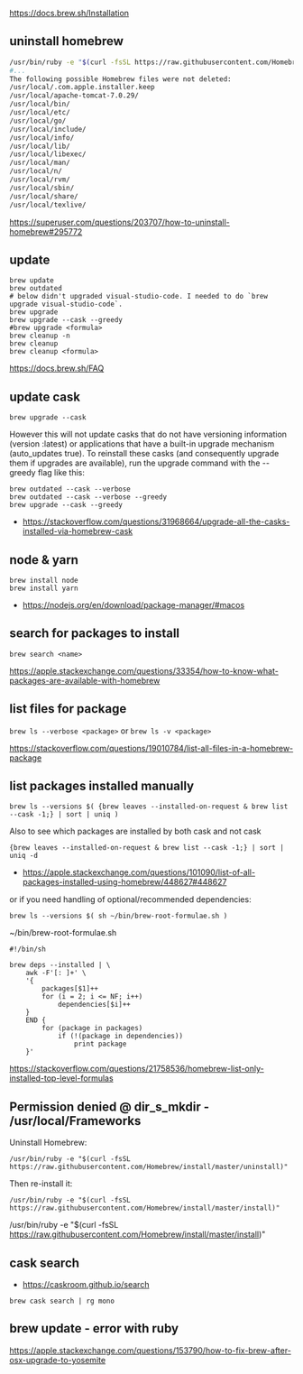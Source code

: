 https://docs.brew.sh/Installation

## uninstall homebrew

```bash
/usr/bin/ruby -e "$(curl -fsSL https://raw.githubusercontent.com/Homebrew/install/master/uninstall)"
#...
The following possible Homebrew files were not deleted:
/usr/local/.com.apple.installer.keep
/usr/local/apache-tomcat-7.0.29/
/usr/local/bin/
/usr/local/etc/
/usr/local/go/
/usr/local/include/
/usr/local/info/
/usr/local/lib/
/usr/local/libexec/
/usr/local/man/
/usr/local/n/
/usr/local/rvm/
/usr/local/sbin/
/usr/local/share/
/usr/local/texlive/
```

https://superuser.com/questions/203707/how-to-uninstall-homebrew#295772

## update

```
brew update
brew outdated
# below didn't upgraded visual-studio-code. I needed to do `brew upgrade visual-studio-code`.
brew upgrade
brew upgrade --cask --greedy
#brew upgrade <formula>
brew cleanup -n
brew cleanup
brew cleanup <formula>
```

https://docs.brew.sh/FAQ

## update cask

`brew upgrade --cask`

However this will not update casks that do not have versioning information (version :latest) or applications that have a built-in upgrade mechanism (auto_updates true). To reinstall these casks (and consequently upgrade them if upgrades are available), run the upgrade command with the --greedy flag like this:

```shell
brew outdated --cask --verbose
brew outdated --cask --verbose --greedy
brew upgrade --cask --greedy
```

- https://stackoverflow.com/questions/31968664/upgrade-all-the-casks-installed-via-homebrew-cask

## node & yarn

```
brew install node
brew install yarn
```

- https://nodejs.org/en/download/package-manager/#macos

## search for packages to install

`brew search <name>`

https://apple.stackexchange.com/questions/33354/how-to-know-what-packages-are-available-with-homebrew

## list files for package

`brew ls --verbose <package>` or `brew ls -v <package>`

https://stackoverflow.com/questions/19010784/list-all-files-in-a-homebrew-package

## list packages installed manually

```shell
brew ls --versions $( {brew leaves --installed-on-request & brew list --cask -1;} | sort | uniq )
```

Also to see which packages are installed by both cask and not cask

```shell
{brew leaves --installed-on-request & brew list --cask -1;} | sort | uniq -d
```

- https://apple.stackexchange.com/questions/101090/list-of-all-packages-installed-using-homebrew/448627#448627

or if you need handling of optional/recommended dependencies:

```shell
brew ls --versions $( sh ~/bin/brew-root-formulae.sh )
```

~/bin/brew-root-formulae.sh

```shell
#!/bin/sh

brew deps --installed | \
    awk -F'[: ]+' \
    '{
        packages[$1]++
        for (i = 2; i <= NF; i++)
            dependencies[$i]++
    }
    END {
        for (package in packages)
            if (!(package in dependencies))
                print package
    }'
```

https://stackoverflow.com/questions/21758536/homebrew-list-only-installed-top-level-formulas

## Permission denied @ dir_s_mkdir - /usr/local/Frameworks

Uninstall Homebrew:

`/usr/bin/ruby -e "$(curl -fsSL https://raw.githubusercontent.com/Homebrew/install/master/uninstall)"`

Then re-install it:

`/usr/bin/ruby -e "$(curl -fsSL https://raw.githubusercontent.com/Homebrew/install/master/install)"`

/usr/bin/ruby -e "$(curl -fsSL https://raw.githubusercontent.com/Homebrew/install/master/install)"

## cask search

- https://caskroom.github.io/search

`brew cask search | rg mono`

## brew update - error with ruby

https://apple.stackexchange.com/questions/153790/how-to-fix-brew-after-osx-upgrade-to-yosemite
